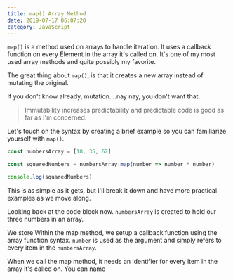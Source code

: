```yaml
---
title: map() Array Method 
date: 2019-07-17 06:07:20
category: JavaScript
---
```


`map()` is a method used on arrays to handle iteration. It uses a callback function on every Element in the array it's called on. It's one of my most used array methods and quite possibly my favorite.

The great thing about `map()`, is that it creates a new array instead of mutating the original. 

If you don't know already, mutation....nay nay, you don't want that. 
>Immutability increases predictability
and predictable code is good as far as I'm concerned. 

Let's touch on the syntax by creating a brief example so you can familiarize yourself with `map()`.

```javascript
const numbersArray = [18, 35, 62]

const squaredNumbers = numbersArray.map(number => number * number)

console.log(squaredNumbers)
```

This is as simple as it gets, but I'll break it down and have more practical examples as we move along. 

Looking back at the code block now. `numbersArray` is created to hold our three numbers in an array.

We store Within the map method, we setup a callback function using the array function syntax. `number` is used as the argument and simply refers to every item in the `numbersArray`.

When we call the map method, it needs an identifier for every item in the array it's called on. You can name